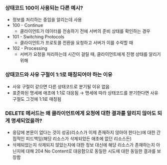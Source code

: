 ### 상태코드 100이 사용되는 다른 예시?

- 정보를 처리하는 중임을 알리는데 사용
- 100 - Continue
  - 클라이언트가 데이터를 전송하기 전에 서버의 준비 상태를 확인하는 경우
- 101 - Switching Protocols
  - 클라이언트가 프로토콜 전환을 요청하고 서버가 이를 수락할 때
- 102 - Processing
  - 서버가 요청을 처리하는데 시간이 걸릴 때, 클라이언트에게 진행 상태를 알리기 위해

### 상태코드와 사유 구절이 1:1로 매칭되어야 하는 이유

- 사유 구절이 같으면 다른 상태코드로 분기될 이유 없음
- 표준화된 명세에 애초에 1:1로 대응됨 → 명세에 따라 상태코드를 분기한다면 사유 구절도 그것에 1:1로 매칭됨

### DELETE 메서드는 왜 클라이언트에게 요청에 대한 결과를 알리지 않아도 되게 명세되었을까?

- 응답에 본문이 없다는 것이 성공(리소스가 이제 존재하지 않아야 한다는)에 대한 간접적인 피드백임(해당 리소스가 삭제되었든 애초에 없던 리소스든)
- 삭제되었는지 삭제되지 않았는지에 대한 정보 대신에 해당 리소스가 존재하는지 아닌지에 대해 204 No Content로 대응함으로 동일한 시도에 대한 동일한 결과를 보장함
